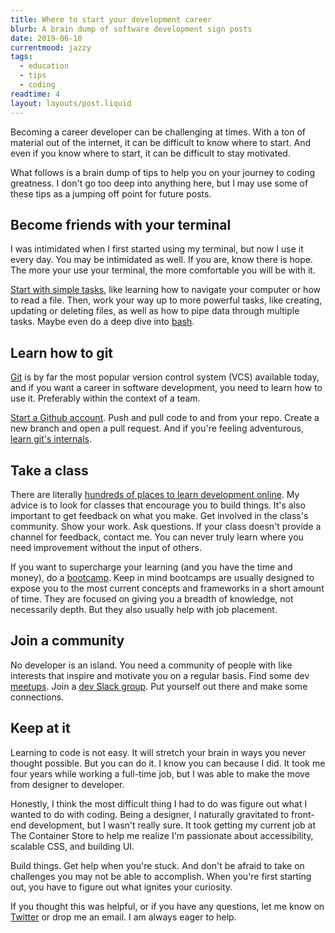 ```yaml
---
title: Where to start your development career
blurb: A brain dump of software development sign posts
date: 2019-06-18
currentmood: jazzy
tags:
  - education
  - tips
  - coding
readtime: 4
layout: layouts/post.liquid
---
```


Becoming a career developer can be challenging at times. With a ton of material out of the internet, it can be difficult to know where to start. And even if you know where to start, it can be difficult to stay motivated.

What follows is a brain dump of tips to help you on your journey to coding greatness. I don't go too deep into anything here, but I may use some of these tips as a jumping off point for future posts.

## Become friends with your terminal

I was intimidated when I first started using my terminal, but now I use it every day. You may be intimidated as well. If you are, know there is hope. The more your use your terminal, the more comfortable you will be with it.

[Start with simple tasks](https://lifehacker.com/a-command-line-primer-for-beginners-5633909), like learning how to navigate your computer or how to read a file. Then, work your way up to more powerful tasks, like creating, updating or deleting files, as well as how to pipe data through multiple tasks. Maybe even do a deep dive into [bash](https://devdocs.io/bash/).

## Learn how to git

[Git](https://git-scm.com) is by far the most popular version control system (VCS) available today, and if you want a career in software development, you need to learn how to use it. Preferably within the context of a team.

[Start a Github account](https://github.com). Push and pull code to and from your repo. Create a new branch and open a pull request. And if you're feeling adventurous, [learn git's internals](https://git-scm.com/book/en/v2/Git-Internals-Plumbing-and-Porcelain).

## Take a class

There are literally [hundreds of places to learn development online](https://github.com/romulomourao/awesome-courses). My advice is to look for classes that encourage you to build things. It's also important to get feedback on what you make. Get involved in the class's community. Show your work. Ask questions. If your class doesn't provide a channel for feedback, contact me. You can never truly learn where you need improvement without the input of others.

If you want to supercharge your learning (and you have the time and money), do a [bootcamp](https://github.com/theodesp/awesome-coding-camps). Keep in mind bootcamps are usually designed to expose you to the most current concepts and frameworks in a short amount of time. They are focused on giving you a breadth of knowledge, not necessarily depth. But they also usually help with job placement.

## Join a community

No developer is an island. You need a community of people with like interests that inspire and motivate you on a regular basis. Find some dev [meetups](https://www.meetup.com). Join a [dev Slack group](https://github.com/filipelinhares/awesome-slack). Put yourself out there and make some connections.

## Keep at it

Learning to code is not easy. It will stretch your brain in ways you never thought possible. But you can do it. I know you can because I did. It took me four years while working a full-time job, but I was able to make the move from designer to developer.

Honestly, I think the most difficult thing I had to do was figure out what I wanted to do with coding. Being a designer, I naturally gravitated to front-end development, but I wasn't really sure. It took getting my current job at The Container Store to help me realize I'm passionate about accessibility, scalable CSS, and building UI.

Build things. Get help when you're stuck. And don't be afraid to take on challenges you may not be able to accomplish. When you're first starting out, you have to figure out what ignites your curiosity.

If you thought this was helpful, or if you have any questions, let me know on [Twitter](https://twitter.com/therealboone) or drop me an email. I am always eager to help.
